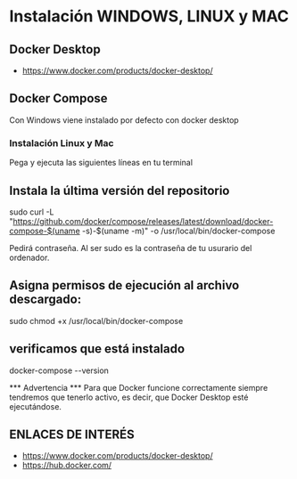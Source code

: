 # Instalación WINDOWS, LINUX y MAC

## Docker Desktop
- https://www.docker.com/products/docker-desktop/

## Docker Compose
Con Windows viene instalado por defecto con docker desktop

### Instalación Linux y Mac

Pega y ejecuta las siguientes líneas en tu terminal

## Instala la última versión del repositorio
sudo curl -L "https://github.com/docker/compose/releases/latest/download/docker-compose-$(uname -s)-$(uname -m)" -o /usr/local/bin/docker-compose

Pedirá contraseña. Al ser sudo es la contraseña de tu usurario del ordenador.

## Asigna permisos de ejecución al archivo descargado:
sudo chmod +x /usr/local/bin/docker-compose

## verificamos que está instalado
docker-compose --version

*** Advertencia ***
Para que Docker funcione correctamente siempre tendremos que tenerlo activo, es decir, que Docker Desktop esté ejecutándose.

## ENLACES DE INTERÉS
- https://www.docker.com/products/docker-desktop/
- https://hub.docker.com/


